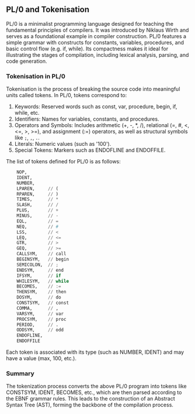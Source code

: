 
## PL/0 and Tokenisation

PL/0 is a minimalist programming language designed for teaching the fundamental principles of compilers.
It was introduced by Niklaus Wirth and serves as a foundational example in compiler construction. PL/0
features a simple grammar with constructs for constants, variables, procedures, and basic control flow
(e.g. if, while). Its compactness makes it ideal for illustrating the stages of compilation, including
lexical analysis, parsing, and code generation.


### Tokenisation in PL/0

Tokenisation is the process of breaking the source code into meaningful units called tokens. In PL/0,
tokens correspond to:
	
1. Keywords: Reserved words such as const, var, procedure, begin, if, while, etc.
2. Identifiers: Names for variables, constants, and procedures.
3. Operators and Symbols: Includes arithmetic (+, -, *, /), relational (=, #, <, <=, >, >=), and
   assignment (:=) operators, as well as structural symbols like `;`, `,`, `.`.
4. Literals: Numeric values (such as '100').
5. Special Tokens: Markers such as ENDOFLINE and ENDOFFILE.

The list of tokens defined for PL/0 is as follows:

```python
    NOP,
    IDENT,
    NUMBER,
    LPAREN,     // (
    RPAREN,     // )
    TIMES,      // *
    SLASH,      // /
    PLUS,       // +
    MINUS,      // -
    EQL,        // =
    NEQ,        // #
    LSS,        // <
    LEQ,        // <=
    GTR,        // >
    GEQ,        // >=
    CALLSYM,    // call
    BEGINSYM,   // begin
    SEMICOLON,  // ;
    ENDSYM,     // end
    IFSYM,      // if
    WHILESYM,   // while
    BECOMES,    // :=
    THENSYM,    // then
    DOSYM,      // do
    CONSTSYM,   // const
    COMMA,      // ,
    VARSYM,     // var
    PROCSYM,    // proc
    PERIOD,     // .
    ODDSYM,     // odd
    ENDOFLINE,
    ENDOFFILE
```

Each token is associated with its type (such as NUMBER, IDENT) and may have a value (max, 100, etc.).


### Summary

The tokenization process converts the above PL/0 program into tokens like CONSTSYM, IDENT, BECOMES, etc.,
which are then parsed according to the EBNF grammar rules. This leads to the construction of an Abstract
Syntax Tree (AST), forming the backbone of the compilation process.
